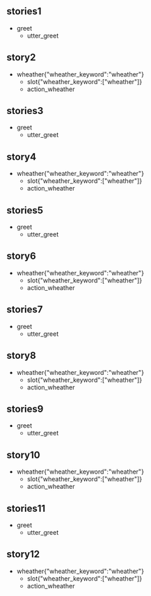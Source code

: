 ## stories1
* greet
    - utter_greet
    
    
## story2
* wheather{"wheather_keyword":"wheather"}
    - slot{"wheather_keyword":["wheather"]}
    - action_wheather
    
## stories3
* greet
    - utter_greet
    
    
## story4
* wheather{"wheather_keyword":"wheather"}
    - slot{"wheather_keyword":["wheather"]}
    - action_wheather
    
## stories5
* greet
    - utter_greet
    
    
## story6
* wheather{"wheather_keyword":"wheather"}
    - slot{"wheather_keyword":["wheather"]}
    - action_wheather
    
## stories7
* greet
    - utter_greet
    
    
## story8
* wheather{"wheather_keyword":"wheather"}
    - slot{"wheather_keyword":["wheather"]}
    - action_wheather

## stories9
* greet
    - utter_greet
    
    
## story10
* wheather{"wheather_keyword":"wheather"}
    - slot{"wheather_keyword":["wheather"]}
    - action_wheather

## stories11
* greet
    - utter_greet
    
    
## story12
* wheather{"wheather_keyword":"wheather"}
    - slot{"wheather_keyword":["wheather"]}
    - action_wheather